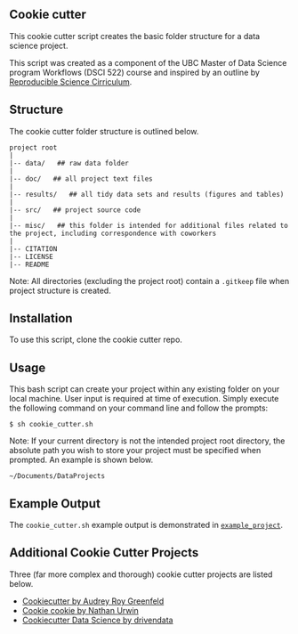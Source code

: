 ## Cookie cutter

This cookie cutter script creates the basic folder structure for a data science project. 

This script was created as a component of the UBC Master of Data Science program Workflows (DSCI 522) course and inspired by an outline by [Reproducible Science Cirriculum](https://github.com/Reproducible-Science-Curriculum/rr-init). 

## Structure

The cookie cutter folder structure is outlined below.
```
project root
|
|-- data/   ## raw data folder 
|
|-- doc/   ## all project text files 
|
|-- results/   ## all tidy data sets and results (figures and tables)
|
|-- src/   ## project source code 
|
|-- misc/   ## this folder is intended for additional files related to the project, including correspondence with coworkers 
|
|-- CITATION 
|-- LICENSE 
|-- README  
```

Note: All directories (excluding the project root) contain a `.gitkeep` file when project structure is created. 


## Installation 

To use this script, clone the cookie cutter repo. 

## Usage

This bash script can create your project within any existing folder on your local machine. User input is required at time of execution. Simply execute the following command on your command line and follow the prompts:

`$ sh cookie_cutter.sh` 

Note: If your current directory is not the intended project root directory, the absolute path you wish to store your project must be specified when prompted. An example is shown below.

`~/Documents/DataProjects` 

## Example Output 

The `cookie_cutter.sh` example output is demonstrated in [`example_project`](https://github.com/jdubchak/cookiecutter/tree/master/example_project).

## Additional Cookie Cutter Projects

Three (far more complex and thorough) cookie cutter projects are listed below.

* [Cookiecutter by Audrey Roy Greenfeld](https://github.com/audreyr/cookiecutter)
* [Cookie cookie by Nathan Urwin](https://github.com/tuxredux/cookie-cookie)
* [Cookiecutter Data Science by drivendata](https://github.com/drivendata/cookiecutter-data-science)
